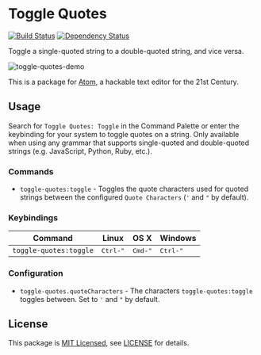 # Toggle Quotes

[![Build Status](https://travis-ci.org/atom/toggle-quotes.svg?branch=master)](https://travis-ci.org/atom/toggle-quotes)
[![Dependency Status](https://david-dm.org/atom/toggle-quotes.svg)](https://david-dm.org/atom/toggle-quotes)

Toggle a single-quoted string to a double-quoted string, and vice
versa.

![toggle-quotes-demo](https://f.cloud.github.com/assets/2988/1764634/c1098d1e-6729-11e3-88f4-73cc336c0173.gif)

This is a package for [Atom](https://atom.io), a hackable text editor for the 21st Century.

## Usage

Search for `Toggle Quotes: Toggle` in the Command Palette or enter the keybinding for your system to toggle quotes on a string. Only available when using any grammar that supports single-quoted and double-quoted strings (e.g. JavaScript, Python, Ruby, etc.).

### Commands

- `toggle-quotes:toggle` - Toggles the quote characters used for quoted strings between the configured `Quote Characters` (`'` and `"` by default).

### Keybindings

Command            | Linux  | OS X  | Windows
-------------------|--------|-------|----------
`toggle-quotes:toggle` | <kbd>Ctrl-"</kbd> | <kbd>Cmd-"</kbd> | <kbd>Ctrl-"</kbd>

### Configuration

- `toggle-quotes.quoteCharacters` - The characters `toggle-quotes:toggle` toggles between. Set to `'` and `"` by default.

## License

This package is [MIT Licensed](http://opensource.org/licenses/MIT), see [LICENSE](https://github.com/atom/toggle-quotes/blob/master/LICENSE.md) for details.
